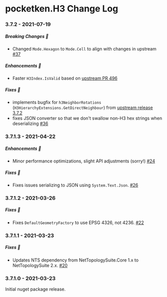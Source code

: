 # pocketken.H3 Change Log

### 3.7.2 - 2021-07-19

##### Breaking Changes :mega:

- Changed `Mode.Hexagon` to `Mode.Cell` to align with changes in upstream [#37](https://github.com/pocketken/H3.net/pull/37)

##### Enhancements :tada:

- Faster `H3Index.IsValid` based on [upstream PR 496](https://github.com/uber/h3/pull/496)

##### Fixes :wrench:

- implements bugfix for `h3NeighborRotations` (`H3HierarchyExtensions.GetDirectNeighbour`) from [upstream release 3.7.2](https://github.com/uber/h3/commit/fda03e297b1abe3ce8277794a7de8970601ed7c9)
- fixes JSON converter so that we don't swallow non-H3 hex strings when deserializing [#36](https://github.com/pocketken/H3.net/issues/36)

### 3.7.1.3 - 2021-04-22

##### Enhancements :tada:

- Minor performance optimizations, slight API adjustments (sorry!)  [#24](https://github.com/pocketken/H3.net/pull/24)

##### Fixes :wrench:

- Fixes issues serializing to JSON using `System.Text.Json`.  [#26](https://github.com/pocketken/H3.net/issues/26)

### 3.7.1.2 - 2021-03-26

##### Fixes :wrench:

- Fixes `DefaultGeometryFactory` to use EPSG 4326, not 4236.  [#22](https://github.com/pocketken/H3.net/issues/22)

### 3.7.1.1 - 2021-03-23

##### Fixes :wrench:

- Updates NTS dependency from NetTopologySuite.Core 1.x to NetTopologySuite 2.x.  [#20](https://github.com/pocketken/H3.net/issues/20)

### 3.7.1.0 - 2021-03-23

Initial nuget package release.
